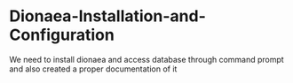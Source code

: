 # Dionaea-Installation-and-Configuration

We need to install dionaea and access database through command prompt and also created a  proper documentation of it
